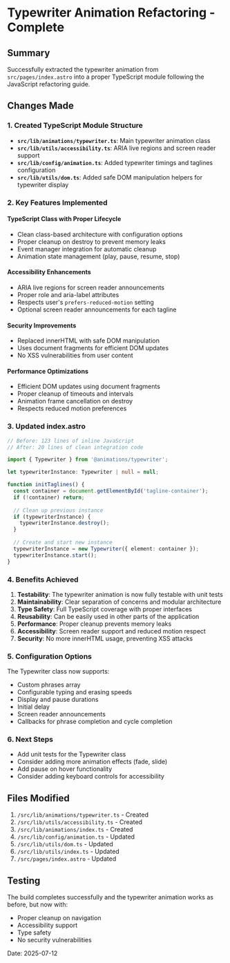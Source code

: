 # Typewriter Animation Refactoring - Complete

## Summary

Successfully extracted the typewriter animation from `src/pages/index.astro` into a proper TypeScript module following the JavaScript refactoring guide.

## Changes Made

### 1. Created TypeScript Module Structure

- **`src/lib/animations/typewriter.ts`**: Main typewriter animation class
- **`src/lib/utils/accessibility.ts`**: ARIA live regions and screen reader support
- **`src/lib/config/animation.ts`**: Added typewriter timings and taglines configuration
- **`src/lib/utils/dom.ts`**: Added safe DOM manipulation helpers for typewriter display

### 2. Key Features Implemented

#### TypeScript Class with Proper Lifecycle
- Clean class-based architecture with configuration options
- Proper cleanup on destroy to prevent memory leaks
- Event manager integration for automatic cleanup
- Animation state management (play, pause, resume, stop)

#### Accessibility Enhancements
- ARIA live regions for screen reader announcements
- Proper role and aria-label attributes
- Respects user's `prefers-reduced-motion` setting
- Optional screen reader announcements for each tagline

#### Security Improvements
- Replaced innerHTML with safe DOM manipulation
- Uses document fragments for efficient DOM updates
- No XSS vulnerabilities from user content

#### Performance Optimizations
- Efficient DOM updates using document fragments
- Proper cleanup of timeouts and intervals
- Animation frame cancellation on destroy
- Respects reduced motion preferences

### 3. Updated index.astro

```typescript
// Before: 123 lines of inline JavaScript
// After: 20 lines of clean integration code

import { Typewriter } from '@animations/typewriter';

let typewriterInstance: Typewriter | null = null;

function initTaglines() {
  const container = document.getElementById('tagline-container');
  if (!container) return;
  
  // Clean up previous instance
  if (typewriterInstance) {
    typewriterInstance.destroy();
  }
  
  // Create and start new instance
  typewriterInstance = new Typewriter({ element: container });
  typewriterInstance.start();
}
```

### 4. Benefits Achieved

1. **Testability**: The typewriter animation is now fully testable with unit tests
2. **Maintainability**: Clear separation of concerns and modular architecture
3. **Type Safety**: Full TypeScript coverage with proper interfaces
4. **Reusability**: Can be easily used in other parts of the application
5. **Performance**: Proper cleanup prevents memory leaks
6. **Accessibility**: Screen reader support and reduced motion respect
7. **Security**: No more innerHTML usage, preventing XSS attacks

### 5. Configuration Options

The Typewriter class now supports:
- Custom phrases array
- Configurable typing and erasing speeds
- Display and pause durations
- Initial delay
- Screen reader announcements
- Callbacks for phrase completion and cycle completion

### 6. Next Steps

- Add unit tests for the Typewriter class
- Consider adding more animation effects (fade, slide)
- Add pause on hover functionality
- Consider adding keyboard controls for accessibility

## Files Modified

1. `/src/lib/animations/typewriter.ts` - Created
2. `/src/lib/utils/accessibility.ts` - Created
3. `/src/lib/animations/index.ts` - Created
4. `/src/lib/config/animation.ts` - Updated
5. `/src/lib/utils/dom.ts` - Updated
6. `/src/lib/utils/index.ts` - Updated
7. `/src/pages/index.astro` - Updated

## Testing

The build completes successfully and the typewriter animation works as before, but now with:
- Proper cleanup on navigation
- Accessibility support
- Type safety
- No security vulnerabilities

Date: 2025-07-12